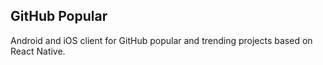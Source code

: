## GitHub Popular
Android and iOS client for GitHub popular and trending projects based on React Native.
